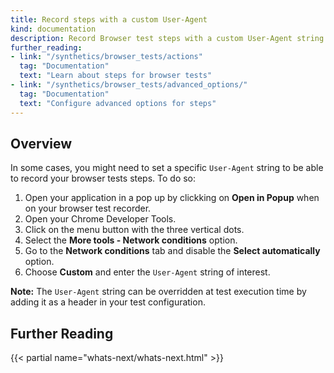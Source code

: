 ```yaml
---
title: Record steps with a custom User-Agent
kind: documentation
description: Record Browser test steps with a custom User-Agent string 
further_reading:
- link: "/synthetics/browser_tests/actions"
  tag: "Documentation"
  text: "Learn about steps for browser tests"
- link: "/synthetics/browser_tests/advanced_options/"
  tag: "Documentation"
  text: "Configure advanced options for steps"
---
```


## Overview

In some cases, you might need to set a specific `User-Agent` string to be able to record your browser tests steps. To do so:

1. Open your application in a pop up by clickking on **Open in Popup** when on your browser test recorder.
2. Open your Chrome Developer Tools.
3. Click on the menu button with the three vertical dots.
4. Select the **More tools - Network conditions** option.
5. Go to the **Network conditions** tab and disable the **Select automatically** option.
6. Choose **Custom** and enter the `User-Agent` string of interest.

**Note:** The `User-Agent` string can be overridden at test execution time by adding it as a header in your test configuration. 

## Further Reading

{{< partial name="whats-next/whats-next.html" >}}
